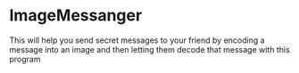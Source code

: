 # ImageMessanger
This will help you send secret messages to your friend by encoding a message into an image and then letting them decode that message with this program
